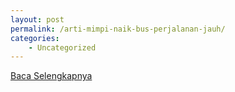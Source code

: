 ```yaml
---
layout: post
permalink: /arti-mimpi-naik-bus-perjalanan-jauh/
categories:
    - Uncategorized
---
```


[Baca Selengkapnya](/09)